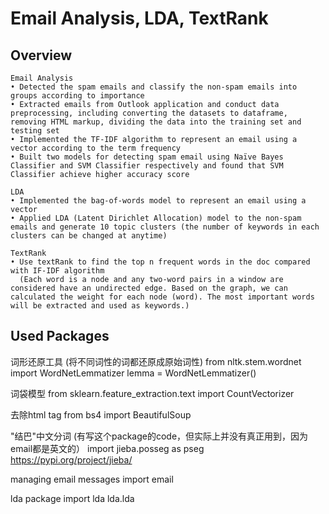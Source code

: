 # Email Analysis, LDA, TextRank

## Overview

	Email Analysis
	• Detected the spam emails and classify the non-spam emails into groups according to importance
	• Extracted emails from Outlook application and conduct data preprocessing, including converting the datasets to dataframe, removing HTML markup, dividing the data into the training set and testing set
	• Implemented the TF-IDF algorithm to represent an email using a vector according to the term frequency
	• Built two models for detecting spam email using Naïve Bayes Classifier and SVM Classifier respectively and found that SVM Classifier achieve higher accuracy score

	LDA
	• Implemented the bag-of-words model to represent an email using a vector
	• Applied LDA (Latent Dirichlet Allocation) model to the non-spam emails and generate 10 topic clusters (the number of keywords in each clusters can be changed at anytime)

	TextRank
	• Use textRank to find the top n frequent words in the doc compared with IF-IDF algorithm
	  (Each word is a node and any two-word pairs in a window are considered have an undirected edge. Based on the graph, we can calculated the weight for each node (word). The most important words will be extracted and used as keywords.)
	
## Used Packages

词形还原工具 (将不同词性的词都还原成原始词性)
from nltk.stem.wordnet import WordNetLemmatizer
lemma = WordNetLemmatizer()

词袋模型
from sklearn.feature_extraction.text import CountVectorizer

去除html tag
from bs4 import BeautifulSoup

"结巴"中文分词
(有写这个package的code，但实际上并没有真正用到，因为email都是英文的）
import jieba.posseg as pseg
https://pypi.org/project/jieba/

managing email messages
import email

lda package
import lda
lda.lda


	
